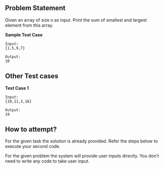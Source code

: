 ## Problem Statement
Given an array of size n as input. Print the sum of smallest and largest element 
from this array.

**Sample Test Case**
```
Input:
{1,5,9,7}

Output:
10
```
## Other Test cases
**Test Case 1**
```
Input:
{10,11,3,16} 

Output:
19
```

## How to attempt?
For the given task the solution is already provided. Refer the steps below to execute your second code.

For the given problem the system will provide user inputs directly. You don't need to write any code to take user input.
